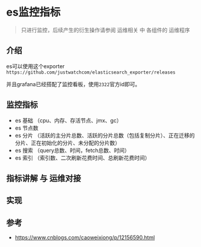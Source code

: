 # es监控指标

> 只进行监控，后续产生的衍生操作请参阅 运维相关 中 各组件的 运维程序

## 介绍

es可以使用这个exporter `https://github.com/justwatchcom/elasticsearch_exporter/releases`

并且grafana已经搭配了监控看板，使用`2322`官方id即可。

## 监控指标

- es 基础 （cpu、内存、存活节点、jmx、gc）
- es 节点数
- es 分片 （活跃的主分片总数、活跃的分片总数（包括复制分片）、正在迁移的分片、正在初始化的分片、未分配的分片数）
- es 搜索 （query总数、时间，fetch总数、时间）
- es 索引 （索引数、二次刷新花费时间、总刷新花费时间）

## 指标讲解 与 运维对接

## 实现

## 参考

- https://www.cnblogs.com/caoweixiong/p/12156590.html
